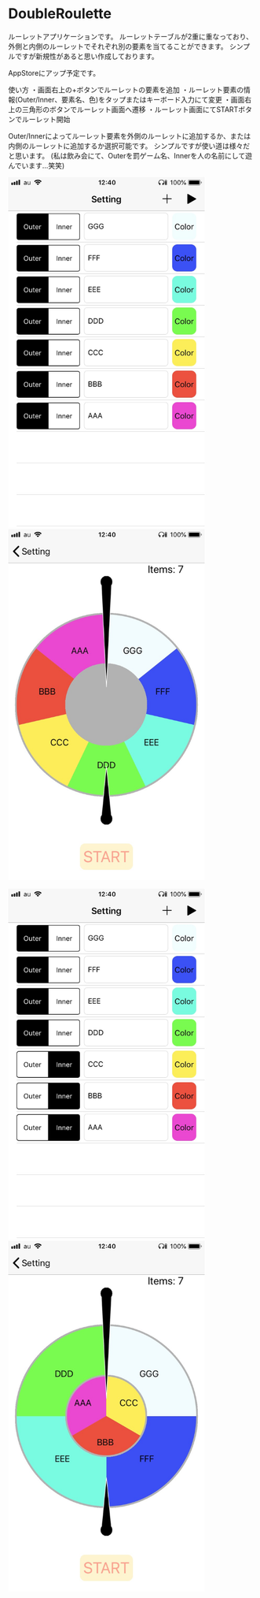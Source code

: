 # DoubleRoulette

ルーレットアプリケーションです。
ルーレットテーブルが2重に重なっており、外側と内側のルーレットでそれぞれ別の要素を当てることができます。
シンプルですが新規性があると思い作成しております。

AppStoreにアップ予定です。

使い方
・画面右上の+ボタンでルーレットの要素を追加
・ルーレット要素の情報(Outer/Inner、要素名、色)をタップまたはキーボード入力にて変更
・画面右上の三角形のボタンでルーレット画面へ遷移
・ルーレット画面にてSTARTボタンでルーレット開始

Outer/Innerによってルーレット要素を外側のルーレットに追加するか、または内側のルーレットに追加するか選択可能です。
シンプルですが使い道は様々だと思います。
(私は飲み会にて、Outerを罰ゲーム名、Innerを人の名前にして遊んでいます…笑笑)

<img src="Pictures/DRPic1.jpg" width="400px" /> <img src="Pictures/DRPic2.jpg" width="400px" />

<img src="Pictures/DRPic3.jpg" width="400px" /> <img src="Pictures/DRPic4.jpg" width="400px" />
